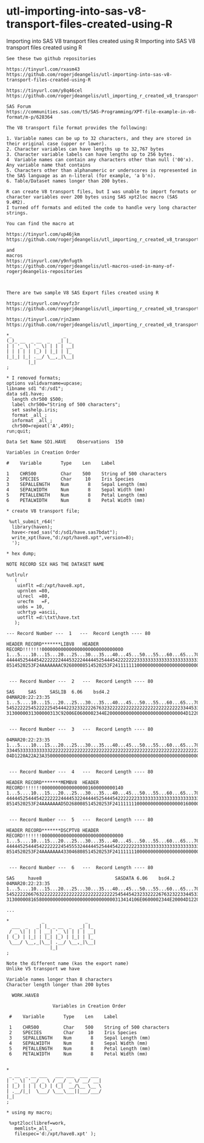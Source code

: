 # utl-importing-into-sas-v8-transport-files-created-using-R
Importing into SAS V8 transport files created using R
    Importing into SAS V8 transport files created using R

    See these two github repositories

    https://tinyurl.com/rxasm43
    https://github.com/rogerjdeangelis/utl-importing-into-sas-v8-transport-files-created-using-R

    https://tinyurl.com/y8q46cel
    https://github.com/rogerjdeangelis/utl_importing_r_created_v8_transport_files_into_sas_wps

    SAS Forum
    https://communities.sas.com/t5/SAS-Programming/XPT-file-example-in-v8-format/m-p/628364

    The V8 transport file format provides the following:

    1. Variable names can be up to 32 characters, and they are stored in their original case (upper or lower).
    2. Character variables can have lengths up to 32,767 bytes
    3. Character variable labels can have lengths up to 256 bytes.
    4  Variable names can contain any characters other than null ('00'x). Any variable name that contains
    5. Characters other than alphanumeric or underscores is represented in the SAS language as an n-literal (for example, 'a b'n).
    6. Table/Dataset names longer than 200 bytes.

    R can create V8 transport files, but I was unable to import formats or character variables over 200 bytes using SAS xpt2loc macro (SAS 9.4M2).
    I turned off formats and edited the code to handle very long character strings.

    You can find the macro at

    https://tinyurl.com/up46jkm
    https://github.com/rogerjdeangelis/utl_importing_r_created_v8_transport_files_into_sas_wps/blob/master/utl_importing_r_created_v8_transport_files_into_sas_wps_xpt2loc.sas

    and
    macros
    https://tinyurl.com/y9nfugth
    https://github.com/rogerjdeangelis/utl-macros-used-in-many-of-rogerjdeangelis-repositories



    There are two sample V8 SAS Export files created using R

    https://tinyurl.com/vvyfz3r
    https://github.com/rogerjdeangelis/utl_importing_r_created_v8_transport_files_into_sas_wps/blob/master/have8.xpt

    https://tinyurl.com/rjn2amn
    https://github.com/rogerjdeangelis/utl_importing_r_created_v8_transport_files_into_sas_wps/blob/master/iris.xpt

    *_                   _
    (_)_ __  _ __  _   _| |_
    | | '_ \| '_ \| | | | __|
    | | | | | |_) | |_| | |_
    |_|_| |_| .__/ \__,_|\__|
            |_|
    ;

    * I removed formats;
    options validvarname=upcase;
    libname sd1 "d:/sd1";
    data sd1.have;
      length chr500 $500;
      label chr500="String of 500 characters";
      set sashelp.iris;
      format _all_;
      informat _all_;
      chr500=repeat('A',499);
    run;quit;

    Data Set Name SD1.HAVE    Observations  150

    Variables in Creation Order

    #    Variable       Type    Len    Label

    1    CHR500         Char    500    String of 500 characters
    2    SPECIES        Char     10    Iris Species
    3    SEPALLENGTH    Num       8    Sepal Length (mm)
    4    SEPALWIDTH     Num       8    Sepal Width (mm)
    5    PETALLENGTH    Num       8    Petal Length (mm)
    6    PETALWIDTH     Num       8    Petal Width (mm)

    * create V8 transport file;

     %utl_submit_r64('
      library(haven);
      have<-read_sas("d:/sd1/have.sas7bdat");
      write_xpt(have,"d:/xpt/have8.xpt",version=8);
      ');

    * hex dump;

    NOTE RECORD SIX HAS THE DATASET NAME

    %utlrulr
       (
        uinflt =d:/xpt/have8.xpt,
        uprnlen =80,
        ulrecl  =80,
        urecfm   =F,
        uobs = 10,
        uchrtyp =ascii,
        uotflt =d:\txt\have.txt
       );

    --- Record Number ---  1   ---  Record Length ---- 80

    HEADER RECORD*******LIBV8   HEADER RECORD!!!!!!!000000000000000000000000000000
    1...5....10...15...20...25...30...35...40...45...50...55...60...65...70...75...8
    44444525444542222222444532224444452544454222222233333333333333333333333333333322
    8514520253F24AAAAAAAC92680008514520253F24111111100000000000000000000000000000000


     --- Record Number ---  2   ---  Record Length ---- 80

    SAS     SAS     SASLIB  6.06    bsd4.2                          04MAR20:22:23:35
    1...5....10...15...20...25...30...35...40...45...50...55...60...65...70...75...8
    54522222545222225454442232332222676323222222222222222222222222223344533333333333
    3130000031300000313C92006E0600002344E20000000000000000000000000004D1220A22A23A35


     --- Record Number ---  3   ---  Record Length ---- 80

    04MAR20:22:23:35
    1...5....10...15...20...25...30...35...40...45...50...55...60...65...70...75...8
    33445333333333332222222222222222222222222222222222222222222222222222222222222222
    04D1220A22A23A350000000000000000000000000000000000000000000000000000000000000000


     --- Record Number ---  4   ---  Record Length ---- 80

    HEADER RECORD*******MEMBV8  HEADER RECORD!!!!!!!000000000000000001600000000140
    1...5....10...15...20...25...30...35...40...45...50...55...60...65...70...75...8
    44444525444542222222444453224444452544454222222233333333333333333333333333333322
    8514520253F24AAAAAAAD5D268008514520253F24111111100000000000000000160000000014000


     --- Record Number ---  5   ---  Record Length ---- 80

    HEADER RECORD*******DSCPTV8 HEADER RECORD!!!!!!!000000000000000000000000000000
    1...5....10...15...20...25...30...35...40...45...50...55...60...65...70...75...8
    44444525444542222222454555324444452544454222222233333333333333333333333333333322
    8514520253F24AAAAAAA433046808514520253F24111111100000000000000000000000000000000


     --- Record Number ---  6   ---  Record Length ---- 80

    SAS     have8                           SASDATA 6.06    bsd4.2  04MAR20:22:23:35
    1...5....10...15...20...25...30...35...40...45...50...55...60...65...70...75...8
    54522222667632222222222222222222222222225454454232332222676323223344533333333333
    3130000081658000000000000000000000000000313414106E0600002344E20004D1220A22A23A35

    ...

    *            _               _
      ___  _   _| |_ _ __  _   _| |_
     / _ \| | | | __| '_ \| | | | __|
    | (_) | |_| | |_| |_) | |_| | |_
     \___/ \__,_|\__| .__/ \__,_|\__|
                    |_|
    ;

    Note the different name (kas the export name)
    Unlike V5 transport we have

    Variable names longer than 8 characters
    Character length longer than 200 bytes

      WORK.HAVE8

                     Variables in Creation Order

     #    Variable       Type    Len    Label

     1    CHR500         Char    500    String of 500 characters
     2    SPECIES        Char     10    Iris Species
     3    SEPALLENGTH    Num       8    Sepal Length (mm)
     4    SEPALWIDTH     Num       8    Sepal Width (mm)
     5    PETALLENGTH    Num       8    Petal Length (mm)
     6    PETALWIDTH     Num       8    Petal Width (mm)


    *
     _ __  _ __ ___   ___ ___  ___ ___
    | '_ \| '__/ _ \ / __/ _ \/ __/ __|
    | |_) | | | (_) | (_|  __/\__ \__ \
    | .__/|_|  \___/ \___\___||___/___/
    |_|
    ;

    * using my macro;

     %xpt2loc(libref=work,
       memlist=_all_,
       filespec='d:/xpt/have8.xpt' );

